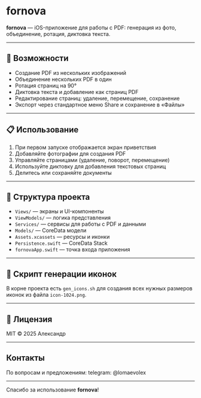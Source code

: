 # fornova

**fornova** — iOS-приложение для работы с PDF: генерация из фото, объединение, ротация, диктовка текста.

---

## 🚀 Возможности

- Создание PDF из нескольких изображений  
- Объединение нескольких PDF в один  
- Ротация страниц на 90°  
- Диктовка текста и добавление как страниц PDF  
- Редактирование страниц: удаление, перемещение, сохранение  
- Экспорт через стандартное меню Share и сохранение в «Файлы»

---

## 📋 Использование

1. При первом запуске отображается экран приветствия  
2. Добавляйте фотографии для создания PDF  
3. Управляйте страницами (удаление, поворот, перемещение)  
4. Используйте диктовку для добавления текстовых страниц  
5. Делитесь или сохраняйте документы

---

## 📁 Структура проекта

- `Views/` — экраны и UI-компоненты  
- `ViewModels/` — логика представления  
- `Services/` — сервисы для работы с PDF и данными  
- `Models/` — CoreData модели  
- `Assets.xcassets` — ресурсы и иконки  
- `Persistence.swift` — CoreData Stack  
- `fornovaApp.swift` — точка входа приложения

---

## 🔧 Скрипт генерации иконок

В корне проекта есть `gen_icons.sh` для создания всех нужных размеров иконок из файла `icon-1024.png`.

---

## 📄 Лицензия

MIT © 2025 Александр

---


## Контакты

По вопросам и предложениям: telegram: @lomaevolex

---

Спасибо за использование **fornova**!

